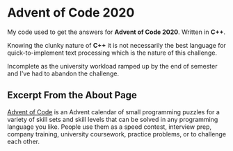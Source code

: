 # Advent of Code 2020

My code used to get the answers for **Advent of Code 2020**. Written in **C++**.

Knowing the clunky nature of **C++** it is not necessarily the best language for quick-to-implement text processing which is the nature of this challenge.

Incomplete as the university workload ramped up by the end of semester and I've had to abandon the challenge.

## Excerpt From the About Page

[Advent of Code](https://adventofcode.com/about) is an Advent calendar of small programming puzzles for a variety of skill sets and skill levels that can be solved in any programming language you like. People use them as a speed contest, interview prep, company training, university coursework, practice problems, or to challenge each other.
